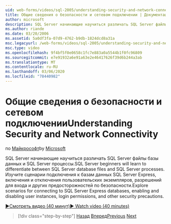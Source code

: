 ```yaml
---
uid: web-forms/videos/sql-2005/understanding-security-and-network-connectivity
title: Общие сведения о безопасности и сетевом подключении | Документация Майкрософт
author: microsoft
description: SQL Server начинающие научиться различать SQL Server файлы базы данных и SQL Server процессы. Изучите сценарии подключения к SQL Server E...
ms.author: riande
ms.date: 03/20/2006
ms.assetid: 5a0df3fa-07d9-4762-b9db-1824dcd8a31a
msc.legacyurl: /web-forms/videos/sql-2005/understanding-security-and-network-connectivity
msc.type: video
ms.openlocfilehash: 9f4bf5f0e0658c1fc7e883a0a5544b1f0fc96809
ms.sourcegitcommit: e7e91932a6e91a63e2e46417626f39d6b244a3ab
ms.translationtype: MT
ms.contentlocale: ru-RU
ms.lasthandoff: 03/06/2020
ms.locfileid: "78440982"
---
```

# <a name="understanding-security-and-network-connectivity"></a><span data-ttu-id="6db0a-104">Общие сведения о безопасности и сетевом подключении</span><span class="sxs-lookup"><span data-stu-id="6db0a-104">Understanding Security and Network Connectivity</span></span>

<span data-ttu-id="6db0a-105">по [Майкрософт](https://github.com/microsoft)</span><span class="sxs-lookup"><span data-stu-id="6db0a-105">by [Microsoft](https://github.com/microsoft)</span></span>

<span data-ttu-id="6db0a-106">SQL Server начинающие научиться различать SQL Server файлы базы данных и SQL Server процессы.</span><span class="sxs-lookup"><span data-stu-id="6db0a-106">SQL Server beginners will learn to differentiate between SQL Server database files and SQL Server processes.</span></span> <span data-ttu-id="6db0a-107">Изучите сценарии подключения к базам данных SQL Server Express, включения и отключения пользовательских экземпляров, разрешений для входа и других предосторожностей по безопасности.</span><span class="sxs-lookup"><span data-stu-id="6db0a-107">Explore scenarios for connecting to SQL Server Express databases, enabling and disabling user instances, login permissions, and other security precautions.</span></span>

[<span data-ttu-id="6db0a-108">&#9654;Смотреть видео (40 минут)</span><span class="sxs-lookup"><span data-stu-id="6db0a-108">&#9654; Watch video (40 minutes)</span></span>](https://channel9.msdn.com/Blogs/ASP-NET-Site-Videos/understanding-security-and-network-connectivity)

> [!div class="step-by-step"]
> <span data-ttu-id="6db0a-109">[Назад](more-structured-query-language.md)
> [Вперед](connecting-your-web-application-to-sql-server-2005-express-edition.md)</span><span class="sxs-lookup"><span data-stu-id="6db0a-109">[Previous](more-structured-query-language.md)
[Next](connecting-your-web-application-to-sql-server-2005-express-edition.md)</span></span>

